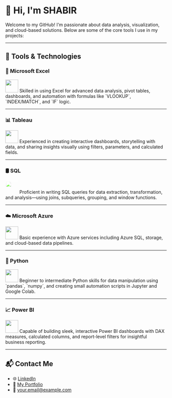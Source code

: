 # 👋 Hi, I'm SHABIR
 
Welcome to my GitHub! I'm passionate about data analysis, visualization, and cloud-based solutions. Below are some of the core tools I use in my projects:
 
---
 
## 💼 Tools & Technologies
 
### 🧮 Microsoft Excel  
<img src="https://img.icons8.com/color/48/000000/microsoft-excel-2019.png" width="40" />  
Skilled in using Excel for advanced data analysis, pivot tables, dashboards, and automation with formulas like `VLOOKUP`, `INDEX/MATCH`, and `IF` logic.
 
---
 
### 📊 Tableau  
<img src="https://img.icons8.com/color/48/000000/tableau-software.png" width="40" />  
Experienced in creating interactive dashboards, storytelling with data, and sharing insights visually using filters, parameters, and calculated fields.
 
---
 
### 🛢 SQL  
<img src="https://img.icons8.com/ios-filled/50/ffffff/sql.png" width="40" style="filter: brightness(150%);" />  
Proficient in writing SQL queries for data extraction, transformation, and analysis—using joins, subqueries, grouping, and window functions.
 
---
 
### ☁️ Microsoft Azure  
<img src="https://img.icons8.com/color/48/000000/azure-1.png" width="40" />  
Basic experience with Azure services including Azure SQL, storage, and cloud-based data pipelines.
 
---
 
### 🐍 Python  
<img src="https://img.icons8.com/color/48/000000/python--v1.png" width="40" />  
Beginner to intermediate Python skills for data manipulation using `pandas`, `numpy`, and creating small automation scripts in Jupyter and Google Colab.
 
---
 
### 📈 Power BI  
<img src="https://img.icons8.com/color/48/000000/power-bi.png" width="40" />  
Capable of building sleek, interactive Power BI dashboards with DAX measures, calculated columns, and report-level filters for insightful business reporting.
 
---
 
## 📬 Contact Me
 
- 🌐 [LinkedIn](https://www.linkedin.com/)
- 📁 [My Portfolio](#)
- 📧 your.email@example.com

